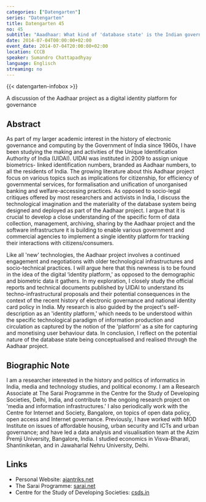 ```yaml
---
categories: ["Datengarten"]
series: "Datengarten"
title: Datengarten 45
no: 45
subtitle: "Aaadhaar: What kind of 'database state' is the Indian government creating?"
date: 2014-07-04T00:00:00+02:00
event_date: 2014-07-04T20:00:00+02:00
location: CCCB
speaker: Sumandro Chattapadhyay
language: Englisch
streaming: no
---
```

{{< datengarten-infobox >}}

A discussion of the Aadhaar project as a digital identity platform for
governance

Abstract
--------

As part of my larger academic interest in the history of electronic
governance and computing by the Government of India since 1960s, I have
been studying the making and activities of the Unique Identification
Authority of India (UIDAI). UIDAI was instituted in 2009 to assign
unique biometrics- linked identification numbers, branded as Aadhaar
numbers, to all the residents of India. The growing literature about
this Aadhaar project focus on various topics such as implications for
citizenship, for efficiency of governmental services, for formalisation
and unification of unorganised banking and welfare-accessing practices.
As opposed to socio-legal critiques offered by most researchers and
activists in India, I discuss the technological imagination and the
materiality of the database system being designed and deployed as part
of the Aadhaar project. I argue that it is crucial to develop a close
understanding of the specific form of data collection, management,
archiving, sharing by the Aadhaar project and the software
infrastructure it is building to enable various government and
commercial agencies to implement a single identity platform for tracking
their interactions with citizens/consumers.

Like all 'new' technologies, the Aadhaar project involves a continued
engagement and negotiations with older technological infrastructures and
socio-technical practices. I will argue here that this newness is to be
found in the idea of the digital ‘identity platform,' as opposed to the
demographic and biometric data it gathers. In my exploration, I closely
study the official reports and technical documents published by UIDAI to
understand its techno-infrastructural proposals and their potential
consequences in the context of the recent history of electronic
governance and national identity card policy in India. My research is
also guided by the project's self-description as an 'identity platform,'
which needs to be understood within the specific technological paradigm
of information production and circulation as captured by the notion of
the 'platform' as a site for capturing and monetising user behaviour
data. In conclusion, I reflect on the potential nature of the database
state being conceptualised and realised through the Aadhaar project.

Biographic Note
---------------

I am a researcher interested in the history and politics of informatics
in India, media and technology studies, and political economy. I am a
Research Associate at The Sarai Programme in the Centre for the Study of
Developing Societies, Delhi, India, and contribute to the ongoing
research project on 'media and information infrastructures.' I also
periodically work with the Centre for Internet and Society, Bangalore,
on topics of open data policy, open access and Internet governance.
Previously, I have worked with MOD Institute on issues of affordable
housing, urban security and ICTs and urban governance; and have led a
data analysis and visualisation team at the Azim Premji University,
Bangalore, India. I studied economics in Visva-Bharati, Shantiniketan,
and in Jawaharlal Nehru University, Delhi.

Links
-----

-   Personal Website: [ajantriks.net](http://ajantriks.net)
-   The Sarai Programme: [sarai.net](http://sarai.net)
-   Centre for the Study of Developing Societies: [csds.in](http://csds.in)
